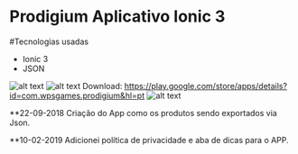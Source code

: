 # Prodigium Aplicativo Ionic 3

#Tecnologias usadas
* Ionic 3
* JSON

![alt text](https://mir-s3-cdn-cf.behance.net/project_modules/max_1200/231b2a76609473.5c6eb296895dd.png)
![alt text](https://lh3.googleusercontent.com/cjsqrWQKJQp9RFO7-hJ9AfpKzbUb_Y84vXfjlP0iRHBvladwAfXih984olktDhPnFqyZ0nu9A5jvFwOEQPXzv7hr3ce3QVsLN8kQ2Ao=s0)
Download: https://play.google.com/store/apps/details?id=com.wpsgames.prodigium&hl=pt
![alt text](https://www.bulksocialfanshop.com/image/cache/catalog/NEW1/googleratings-250x250.jpg)


**22-09-2018
Criação do App como os produtos sendo exportados via Json.

**10-02-2019
Adicionei política de privacidade e aba de dicas para o APP.

